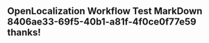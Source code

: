 <properties
ms.topic="hero-topic"
ms.test1="hero-topic"
ms.test2="test"/>


## OpenLocalization Workflow Test MarkDown 8406ae33-69f5-40b1-a81f-4f0ce0f77e59 thanks!



<!--HONumber=Aug16_HO3-->


